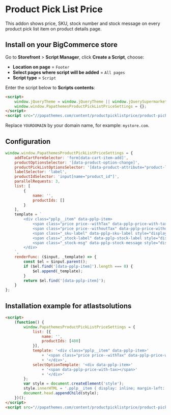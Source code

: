 # Product Pick List Price

This addon shows price, SKU, stock number and stock message on every product pick list item on product details page.

## Install on your BigCommerce store

Go to **Storefront** > **Script Manager**, click **Create a Script**, choose:

- **Location on page** = `Footer`
- **Select pages where script will be added** = `All pages`
- **Script type** = `Script`

Enter the script below to **Scripts contents**: 

```html
<script>
    window.jQueryTheme = window.jQueryTheme || window.jQuerySupermarket || window.jQuery;
    window.window.PapathemesProductPickListPriceSettings = {};
</script>
<script src="//papathemes.com/content/productpicklistprice/product-pick-list-price.YOURDOMAIN.js" async></script>
```

Replace `YOURDOMAIN` by your domain name, for example: `mystore.com`.


## Configuration

```js
window.window.PapathemesProductPickListPriceSettings = {
    addToCartFormSelector: 'form[data-cart-item-add]',
    productOptionsSelector: '[data-product-option-change]',
    productPickListOptionsSelector: '[data-product-attribute="product-list"]',
    labelSelector: 'label',
    productIdSelector: 'input[name="product_id"]',
    parallelRequests: 3,
    list: [
        {
            name: '',
            productIds: []
        }
    ],
    template = `
        <div class="pplp__item" data-pplp-item>
            <span class="price price--withTax" data-pplp-price-with-tax style="display:none"></span> <span class="_price-label" data-pplp-price-with-tax-label style="display:none">(Incl. <span data-pplp-tax-label></span>)</span>
            <span class="price price--withoutTax" data-pplp-price-without-tax style="display:none"></span> <span class="_price-label" data-pplp-price-without-tax-label style="display:none">(Excl. <span data-pplp-tax-label></span>)</span>
            <span class="_sku-label" data-pplp-sku-label style="display:none">SKU:</span> <span class="_sku-value" data-pplp-sku style="display:none"></span>
            <span class="_stock-label" data-pplp-stock-label style="display:none">Stock:</span> <span class="_stock-value" data-pplp-stock style="display:none"></span>
            <span class="_stock-msg" data-pplp-stock-message style="display:none"></span>
        </div>
    `,
    renderFunc: ($input, _template) => {
        const $el = $input.parent();
        if ($el.find('[data-pplp-item]').length === 0) {
            $el.append(_template);
        }
        return $el.find('[data-pplp-item]');
    }
};
```

## Installation example for atlastsolutions


```html
<script>
    (function() {
        window.PapathemesProductPickListPriceSettings = {
            list: [{
                name: '',
                productIds: [480]
            }],
            template: '<div class="pplp__item" data-pplp-item>'
                + '<span class="price price--withTax" data-pplp-price-with-tax style="display:none"></span>'
                + '</div>',
            selectOptionTemplate: '<div data-pplp-item>'
                + '<span data-pplp-price-with-tax></span>'
                + '</div>'
        };
        var style = document.createElement('style');
        style.innerHTML = '.pplp__item { display: inline; margin-left: .5rem }';
        document.head.appendChild(style);
    })();
</script>
<script src="//papathemes.com/content/productpicklistprice/product-pick-list-price.atlastsolutions.com.js" async></script>
```
